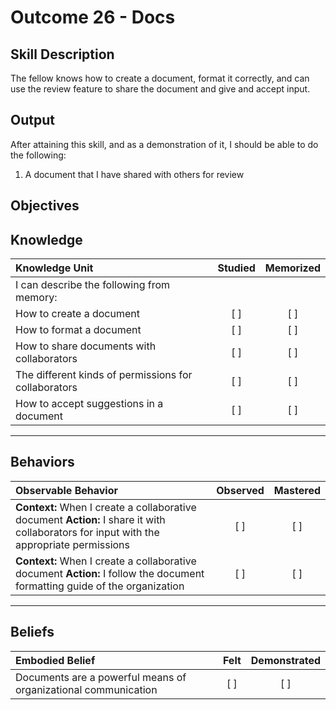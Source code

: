 # Outcome 26 - Docs

**Skill Description**
----------
The fellow knows how to create a document, format it correctly, and can use the review feature to share the document and give and accept input.

**Output**
----------
After attaining this skill, and as a demonstration of it, I should be able to do the following:

1. A document that I have shared with others for review


**Objectives**
----------
## **Knowledge**


| Knowledge Unit   |      Studied      | Memorized |
|:-------------|:------------------:|:--------:|
| I can describe the following from memory: | | |
| How to create a document | [ ] | [ ]  | |
| How to format a document | [ ] | [ ]  | |
| How to share documents with collaborators | [ ] | [ ]  | |
| The different kinds of permissions for collaborators | [ ] | [ ]  | |
| How to accept suggestions in a document | [ ] | [ ]  | |



----------


## **Behaviors**

| Observable Behavior   |      Observed      | Mastered |
|:-------------|:------------------:|:--------:|
| **Context:** When I create a collaborative document **Action:** I share it with collaborators for input with the appropriate permissions | [ ] | [ ] |
| **Context:** When I create a collaborative document **Action:** I follow the document formatting guide of the organization | [ ] | [ ] |


----------


## **Beliefs**


| Embodied Belief   |      Felt      | Demonstrated |
|:-------------|:------------------:|:--------:|
| Documents are a powerful means of organizational communication | [ ] | [ ] |

